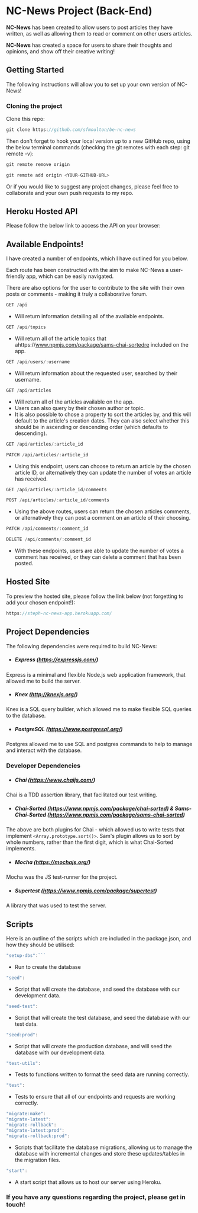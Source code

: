 # NC-News Project (Back-End)

**NC-News** has been created to allow users to post articles they have written, as well as allowing them to read or comment on other users articles. 

**NC-News** has created a space for users to share their thoughts and opinions, and show off their creative writing!

## Getting Started

The following instructions will allow you to set up your own version of NC-News!

### Cloning the project

Clone this repo:
```js
git clone https://github.com/sfmoulton/be-nc-news
```
Then don't forget to hook your local version up to a new GitHub repo, using the below terminal commands (checking the git remotes with each step: git remote -v):

```js
git remote remove origin

git remote add origin <YOUR-GITHUB-URL>
```
Or if you would like to suggest any project changes, please feel free to collaborate and your own push requests to my repo.

## Heroku Hosted API

Please follow the below link to access the API on your browser: 

## Available Endpoints!

I have created a number of endpoints, which I have outlined for you below.

Each route has been constructed with the aim to make NC-News a user-friendly app, which can be easily navigated. 

There are also options for the user to contribute to the site with their own posts or comments - making it truly a collaborative forum.

```js
GET /api
```

- Will return information detailing all of the available endpoints.


```js
GET /api/topics
```

- Will return all of the article topics that ahttps://www.npmjs.com/package/sams-chai-sortedre included on the app.

```js
GET /api/users/:username
```

- Will return information about the requested user, searched by their username.

```js
GET /api/articles
```
- Will return all of the articles available on the app.
- Users can also query by their chosen author or topic.
- It is also possible to chose a property to sort the articles by, and this will default to the article's creation dates. They can also select whether this should be in ascending or descending order (which defaults to descending).

```js
GET /api/articles/:article_id

PATCH /api/articles/:article_id
```

- Using this endpoint, users can choose to return an article by the chosen article ID, or alternatively they can update the number of votes an article has received.

```js
GET /api/articles/:article_id/comments

POST /api/articles/:article_id/comments
```

- Using the above routes, users can return the chosen articles comments, or alternatively they can post a comment on an article of their choosing.

```js
PATCH /api/comments/:comment_id

DELETE /api/comments/:comment_id
```

- With these endpoints, users are able to update the number of votes a comment has received, or they can delete a comment that has been posted.

## Hosted Site

To preview the hosted site, please follow the link below (not forgetting to add your chosen endpoint!):

```js
https://steph-nc-news-app.herokuapp.com/
```

## Project Dependencies

The following dependencies were required to build NC-News:

- ##### Express (https://expressjs.com/)

Express is a minimal and flexible Node.js web application framework, that allowed me to build the server.

- ##### Knex (http://knexjs.org/)

Knex is a SQL query builder, which allowed me to make flexible SQL queries to the database.

- ##### PostgreSQL (https://www.postgresql.org/)

Postgres allowed me to use SQL and postgres commands to help to manage and interact with the database.

### Developer Dependencies

- ##### Chai (https://www.chaijs.com/)

Chai is a TDD assertion library, that facilitated our test writing.

- ##### Chai-Sorted (https://www.npmjs.com/package/chai-sorted) & Sams-Chai-Sorted (https://www.npmjs.com/package/sams-chai-sorted)
    
The above are both plugins for Chai - which allowed us to write tests that implement `<Array.prototype.sort()>`. Sam's plugin allows us to sort by whole numbers, rather than the first digit, which is what Chai-Sorted implements.

- ##### Mocha (https://mochajs.org/)

Mocha was the JS test-runner for the project.

- ##### Supertest (https://www.npmjs.com/package/supertest)

A library that was used to test the server.

## Scripts

Here is an outline of the scripts which are included in the package.json, and how they should be utilised:

```js
"setup-dbs":```
```
- Run to create the database

```js
"seed":
```
- Script that will create the database, and seed the database with our development data.

```js
"seed-test":
```
- Script that will create the test database, and seed the database with our test data.

```js
"seed:prod": 
```
- Script that will create the production database, and will seed the database with our development data.

```js
"test-utils": 
```
- Tests to functions written to format the seed data are running correctly.

```js
"test":
```
- Tests to ensure that all of our endpoints and requests are working correctly.

```js
"migrate:make": 
"migrate-latest": 
"migrate-rollback": 
"migrate-latest:prod": 
"migrate-rollback:prod": 
```
- Scripts that facilitate the database migrations, allowing us to manage the database with incremental changes and store these updates/tables in the migration files.

```js
"start": 
```
- A start script that allows us to host our server using Heroku.


### If you have any questions regarding the project, please get in touch!



